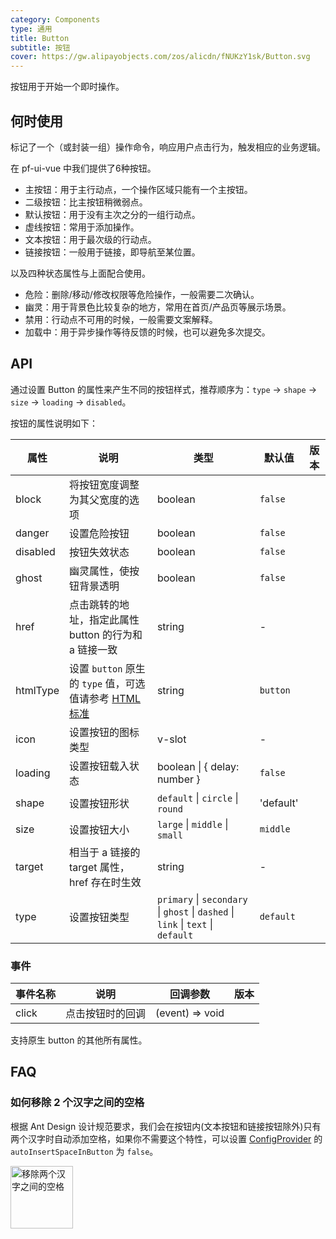 ```yaml
---
category: Components
type: 通用
title: Button
subtitle: 按钮
cover: https://gw.alipayobjects.com/zos/alicdn/fNUKzY1sk/Button.svg
---
```


按钮用于开始一个即时操作。

## 何时使用

标记了一个（或封装一组）操作命令，响应用户点击行为，触发相应的业务逻辑。

在 pf-ui-vue 中我们提供了6种按钮。

- 主按钮：用于主行动点，一个操作区域只能有一个主按钮。
- 二级按钮：比主按钮稍微弱点。
- 默认按钮：用于没有主次之分的一组行动点。
- 虚线按钮：常用于添加操作。
- 文本按钮：用于最次级的行动点。
- 链接按钮：一般用于链接，即导航至某位置。

以及四种状态属性与上面配合使用。

- 危险：删除/移动/修改权限等危险操作，一般需要二次确认。
- 幽灵：用于背景色比较复杂的地方，常用在首页/产品页等展示场景。
- 禁用：行动点不可用的时候，一般需要文案解释。
- 加载中：用于异步操作等待反馈的时候，也可以避免多次提交。

## API

通过设置 Button 的属性来产生不同的按钮样式，推荐顺序为：`type` -> `shape` -> `size` -> `loading` -> `disabled`。

按钮的属性说明如下：

| 属性 | 说明 | 类型 | 默认值 | 版本 |
| --- | --- | --- | --- | --- |
| block | 将按钮宽度调整为其父宽度的选项 | boolean | `false` |  |
| danger | 设置危险按钮 | boolean | `false` |  |
| disabled | 按钮失效状态 | boolean | `false` |  |
| ghost | 幽灵属性，使按钮背景透明 | boolean | `false` |  |
| href | 点击跳转的地址，指定此属性 button 的行为和 a 链接一致 | string | - |  |
| htmlType | 设置 `button` 原生的 `type` 值，可选值请参考 [HTML 标准](https://developer.mozilla.org/en-US/docs/Web/HTML/Element/button#attr-type) | string | `button` |  |
| icon | 设置按钮的图标类型 | v-slot | - |  |
| loading | 设置按钮载入状态 | boolean \| { delay: number } | `false` |  |
| shape | 设置按钮形状 | `default` \| `circle` \| `round` | 'default' |  |
| size | 设置按钮大小 | `large` \| `middle` \| `small` | `middle` |  |
| target | 相当于 a 链接的 target 属性，href 存在时生效 | string | - |  |
| type | 设置按钮类型 | `primary` \| `secondary` \| `ghost` \| `dashed` \| `link` \| `text` \| `default` | `default` |  |

### 事件

| 事件名称 | 说明             | 回调参数        | 版本 |
| -------- | ---------------- | --------------- | ---- |
| click    | 点击按钮时的回调 | (event) => void |      |

支持原生 button 的其他所有属性。

## FAQ

### 如何移除 2 个汉字之间的空格

根据 Ant Design 设计规范要求，我们会在按钮内(文本按钮和链接按钮除外)只有两个汉字时自动添加空格，如果你不需要这个特性，可以设置 [ConfigProvider](/components/config-provider/#API) 的 `autoInsertSpaceInButton` 为 `false`。

<img src="https://gw.alipayobjects.com/zos/antfincdn/MY%26THAPZrW/38f06cb9-293a-4b42-b183-9f443e79ffea.png" style="box-shadow: none; margin: 0; width: 100px" alt="移除两个汉字之间的空格"  />
